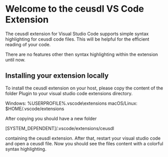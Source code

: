 # Welcome to the ceusdl VS Code Extension

The ceusdl extension for Visual Studio Code supports simple syntax highlighting for ceusdl code files.
This will be helpful for the efficient reading of your code. 

There are no features other then syntax highlighting within the extension until now. 

## Installing your extension locally

To install the ceusdl extension on your host, please copy the content of the folder Plugin to
your visual studio code extensions directory.

Windows: %USERPROFILE%\.vscode\extensions
macOS/Linux: $HOME/.vscode/extensions

After copying you should have a new folder

\[SYSTEM_DEPENDENT\]/.vscode/extensions/ceusdl

containing the ceusdl extension. After that, restart your visual studio code and open a ceusdl file. 
Now you should see the files content with a colorful syntax highlighting.